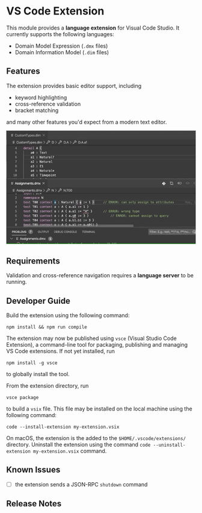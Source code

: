 # VS Code Extension

This module provides a **language extension** for Visual Code Studio. It currently supports the following languages:
* Domain Model Expression (`.dmx` files)
* Domain Information Model (`.dim` files)

## Features

The extension provides basic editor support, including 
* keyword highlighting
* cross-reference validation
* bracket matching

and many other features you'd expect from a modern text editor.

![error-reporting](img/demo.gif)

## Requirements

Validation and cross-reference navigation requires a **language server** to be running.

## Developer Guide
Build the extension using the following command:
```
npm install && npm run compile
```

The extension may now be published using `vsce` (Visual Studio Code Extension), a command-line tool for packaging, publishing and managing VS Code extensions. If not yet installed, run
```
npm install -g vsce
```
to globally install the tool.

From the extension directory, run
```
vsce package
```
to build a `vsix` file. This file may be installed on the local machine using the following command:
```
code --install-extension my-extension.vsix
```
On macOS, the extension is the added to the `$HOME/.vscode/extensions/` directory. Uninstall the extension using the command `code --uninstall-extension my-extension.vsix` command.

## Known Issues

* [ ] the extension sends a JSON-RPC `shutdown` command
 
## Release Notes

